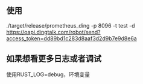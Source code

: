 
## 使用
./target/release/prometheus_ding -p 8096 -t test -d https://oapi.dingtalk.com/robot/send?access_token=dd89bd1c283d8aaf3d2d9b7e9d8e6a

## 如果想看更多日志或者调试
使用RUST_LOG=debug，环境变量
